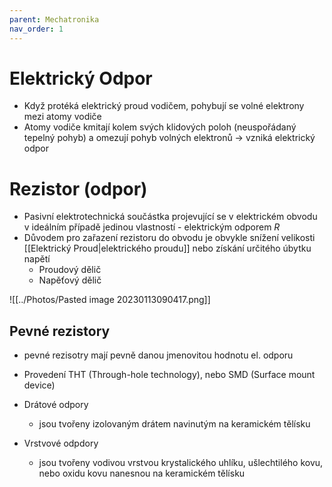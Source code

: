 ```yaml
---
parent: Mechatronika
nav_order: 1
---
```

# Elektrický Odpor

- Když protéká elektrický proud vodičem, pohybují se volné elektrony mezi atomy vodiče
- Atomy vodiče kmitají kolem svých klidových poloh (neuspořádaný tepelný pohyb) a omezují pohyb volných elektronů -> vzniká elektrický odpor

# Rezistor (odpor)
- Pasivní elektrotechnická součástka projevující se v elektrickém obvodu v ideálním případě jedinou vlastností - elektrickým odporem *R*
- Důvodem pro zařazení rezistoru do obvodu je obvykle snížení velikosti [[Elektrický Proud|elektrického proudu]] nebo získání určitého úbytku napětí
	- Proudový dělič
	- Napěťový dělič

![[../Photos/Pasted image 20230113090417.png]]

## Pevné rezistory
- pevné rezisotry mají pevně danou jmenovitou hodnotu el. odporu
- Provedení THT (Through-hole technology), nebo SMD (Surface mount device)

- Drátové odpory
	- jsou tvořeny izolovaným drátem navinutým na keramickém tělísku

- Vrstvové odpdory
	- jsou tvořeny vodivou vrstvou krystalického uhlíku, ušlechtilého kovu, nebo oxidu kovu nanesnou na keramickém tělísku